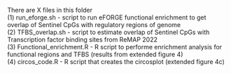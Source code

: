 There are X files in this folder \
(1) run_eforge.sh - script to run eFORGE functional enrichment to get overlap of Sentinel CpGs with regulatory regions of genome \
(2) TFBS_overlap.sh - script to estimate overlap of Sentinel CpGs with Transcription factor binding sites from ReMAP 2022 \
(3) Functional_enrichment.R - R script to performe enrichment analysis for functional regions and TFBS (results from extended figure 4) \
(4) circos_code.R - R script that creates the circosplot (extended figure 4c)

